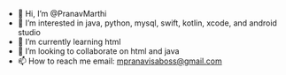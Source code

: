 - 👋 Hi, I’m @PranavMarthi
- 👀 I’m interested in java, python, mysql, swift, kotlin, xcode, and android studio
- 🌱 I’m currently learning html
- 💞️ I’m looking to collaborate on html and java
- 📫 How to reach me email: mpranavisaboss@gmail.com

<!---
PranavMarthi/PranavMarthi is a ✨ special ✨ repository because its `README.md` (this file) appears on your GitHub profile.
You can click the Preview link to take a look at your changes.
--->
